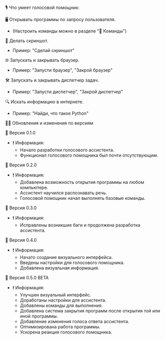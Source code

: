 🎙 Что умеет голосовой помощник:

🖥 Открывать программы по запросу пользователя.
  - (Настроить команды можно в разделе "🤖 Команды")

📸 Делать скриншот.
  - Пример: "Сделай скриншот"

🌐 Запускать и закрывать браузер.
  - Пример: "Запусти браузер", "Закрой браузер"

🛠 Запускать и закрывать диспетчер задач.
  - Пример: "Запусти диспетчер", "Закрой диспетчер"

🔍 Искать информацию в интернете.
  - Пример: "Найди, что такое Python"

👨‍💻 Обновления и изменения по версиям

📢 Версия 0.1.0
  - ❗️ Информация:
    - Начало разработки голосового ассистента.
    - Функционал голосового помощника был почти отсутствующим.

📢 Версия 0.2.0
  - ❗️ Информация:
    - Добавлена возможность открытия программы на любом компьютере.
    - Ассистент научился распознавать речь.
    - Голосовой помощник начал выполнять базовые команды.

📢 Версия 0.3.0
  - ❗️ Информация:
    - Исправлены возникшие баги и продолжена разработка ассистента.

📢 Версия 0.4.0
  - ❗️ Информация:
    - Начато создание визуального интерфейса.
    - Введены настройки для голосового помощника.
    - Добавлена визуальная информация.

📢 Версия 0.5.0 BETA
  - ❗️ Информация:
    - Улучшен визуальный интерфейс.
    - Доработаны настройки для ассистента.
    - Добавлены команды для выполнения.
    - Добавлена система закрытия программ после открытия той или иной программы.
    - Добавление изменения голоса ответа ассистента.
    - Оптимизирована работа программы.
    - Ускорена реакция голосового помощника.
